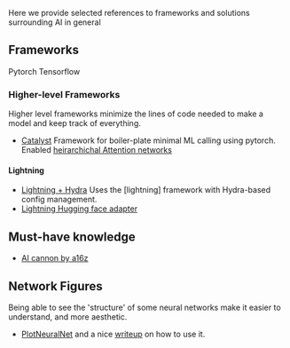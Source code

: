 
Here we provide selected references to frameworks and solutions surrounding AI in general

## Frameworks
Pytorch
Tensorflow

### Higher-level Frameworks
Higher level frameworks minimize the lines of code needed to make a model and keep track of everything. 

- [Catalyst](https://github.com/catalyst-team/catalyst) Framework for boiler-plate minimal ML calling using pytorch. Enabled [heirarchichal Attention networks](https://github.com/neuro-inc/ml-recipe-hier-attention)

#### Lightning
- [Lightning + Hydra](https://github.com/ashleve/lightning-hydra-template) Uses the [lightning] framework with Hydra-based config management. 
- [Lightning Hugging face adapter](https://github.com/mariomeissner/lightning-hydra-transformers/blob/main/src/architectures/hf_model.py)

## Must-have knowledge

- [AI cannon by a16z](https://a16z.com/2023/05/25/ai-canon/)


## Network Figures

Being able to see the 'structure' of some neural networks make it easier to understand, and more aesthetic.  

- [PlotNeuralNet](https://github.com/HarisIqbal88/PlotNeuralNet) and a nice [writeup](https://pub.towardsai.net/creating-stunning-neural-network-visualizations-with-chatgpt-and-plotneuralnet-adab37589e5) on how to use it. 
